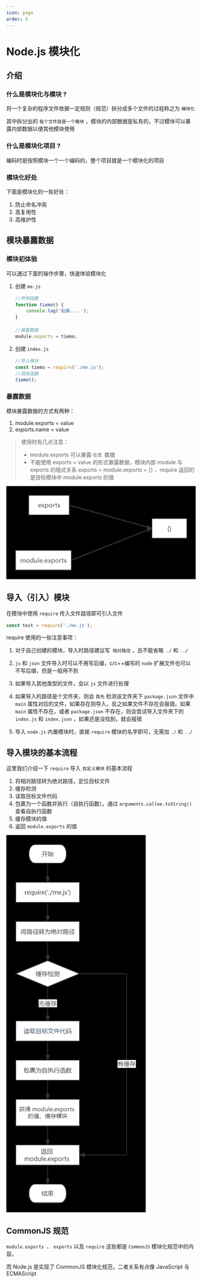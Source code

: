 ```yaml
---
icon: page
order: 5
---
```

# Node.js 模块化

## 介绍

### 什么是模块化与模块 ?

将一个复杂的程序文件依据一定规则（规范）拆分成多个文件的过程称之为 `模块化`

其中拆分出的 `每个文件就是一个模块` ，模块的内部数据是私有的，不过模块可以暴露内部数据以便其他模块使用

### 什么是模块化项目 ?

编码时是按照模块一个一个编码的，整个项目就是一个模块化的项目

### 模块化好处

下面是模块化的一些好处：

1. 防止命名冲突
2. 高复用性
3. 高维护性

## 模块暴露数据

### 模块初体验

可以通过下面的操作步骤，快速体验模块化

1. 创建 `me.js`

   ```js
   //声明函数
   function tiemo() {
       console.log('贴膜....');
   }
   
   //暴露数据
   module.exports = tiemo;
   ```

2. 创建 `index.js`

   ```js
   //导入模块
   const tiemo = require('./me.js');
   //调用函数
   tiemo();
   ```

### 暴露数据

模块暴露数据的方式有两种：

1. module.exports = value
2. exports.name = value

> 使用时有几点注意：
>
> - module.exports 可以暴露 `任意 `数据
> - 不能使用 exports = value 的形式暴露数据，模块内部 module 与 exports 的隐式关系 exports = module.exports = {} ，require 返回的是目标模块中 module.exports 的值

![image-20230418215656692](./assets/image-20230418215656692.png)

## 导入（引入）模块

在模块中使用 `require` 传入文件路径即可引入文件

```js
const test = require('./me.js');
```

require 使用的一些注意事项：

1. 对于自己创建的模块，导入时路径建议写` 相对路径` ，且不能省略` ./` 和 `../`
2. `js` 和 `json` 文件导入时可以不用写后缀，c/c++编写的 `node` 扩展文件也可以不写后缀，但是一般用不到

3. 如果导入其他类型的文件，会以 `js` 文件进行处理
4. 如果导入的路径是个文件夹，则会 `首先` 检测该文件夹下 `package.json` 文件中 `main` 属性对应的文件，如果存在则导入，反之如果文件不存在会报错。如果 `main` 属性不存在，或者 `package.json` 不存在，则会尝试导入文件夹下的 `index.js` 和 `index.json` ，如果还是没找到，就会报错

5. 导入 `node.js` 内置模块时，直接 `require` 模块的名字即可，无需加 `./` 和 `../`

## 导入模块的基本流程

这里我们介绍一下 `require` 导入 `自定义模块` 的基本流程

1. 将相对路径转为绝对路径，定位目标文件
2. 缓存检测
3. 读取目标文件代码
4. 包裹为一个函数并执行（自执行函数）。通过 `arguments.callee.toString()` 查看自执行函数
5. 缓存模块的值
6. 返回 `module.exports` 的值

![image-20230418215700505](./assets/image-20230418215700505.png)

## CommonJS 规范

`module.exports `、 `exports` 以及 `require` 这些都是 `CommonJS` 模块化规范中的内容。

而 Node.js 是实现了 CommonJS 模块化规范，二者关系有点像 JavaScript 与 ECMAScript
